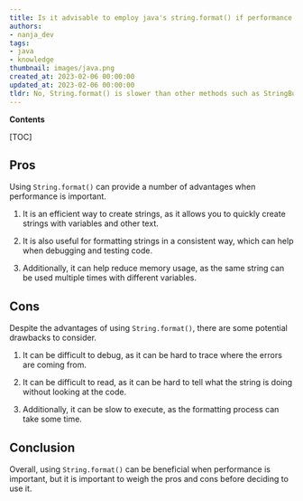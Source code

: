 ```yaml
---
title: Is it advisable to employ java's string.format() if performance is a priority?
authors:
- nanja_dev
tags:
- java
- knowledge
thumbnail: images/java.png
created_at: 2023-02-06 00:00:00
updated_at: 2023-02-06 00:00:00
tldr: No, String.format() is slower than other methods such as StringBuilder or StringBuffer, and so should be avoided if performance is a priority.
---
```


**Contents**

[TOC]

## Pros

Using `String.format()` can provide a number of advantages when performance is important.

1. It is an efficient way to create strings, as it allows you to quickly create strings with variables and other text.

2. It is also useful for formatting strings in a consistent way, which can help when debugging and testing code.

3. Additionally, it can help reduce memory usage, as the same string can be used multiple times with different variables.

## Cons

Despite the advantages of using `String.format()`, there are some potential drawbacks to consider.

1. It can be difficult to debug, as it can be hard to trace where the errors are coming from.

2. It can be difficult to read, as it can be hard to tell what the string is doing without looking at the code.

3. Additionally, it can be slow to execute, as the formatting process can take some time.

## Conclusion

Overall, using `String.format()` can be beneficial when performance is important, but it is important to weigh the pros and cons before deciding to use it.
